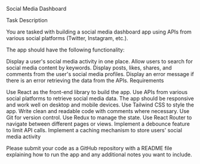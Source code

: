Social Media Dashboard

Task Description

You are tasked with building a social media dashboard app using APIs from various social platforms (Twitter, Instagram, etc.).

The app should have the following functionality:

Display a user's social media activity in one place.
Allow users to search for social media content by keywords.
Display posts, likes, shares, and comments from the user's social media profiles.
Display an error message if there is an error retrieving the data from the APIs.
Requirements

Use React as the front-end library to build the app.
Use APIs from various social platforms to retrieve social media data.
The app should be responsive and work well on desktop and mobile devices.
Use Tailwind CSS to style the app.
Write clean and readable code with comments where necessary.
Use Git for version control.
Use Redux to manage the state.
Use React Router to navigate between different pages or views.
Implement a debounce feature to limit API calls.
Implement a caching mechanism to store users' social media activity

Please submit your code as a GitHub repository with a README file explaining how to run the app and any additional notes you want to include.